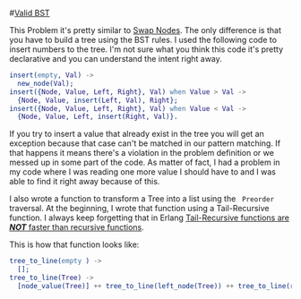 #[Valid BST](https://www.hackerrank.com/challenges/valid-bst)

This Problem it's pretty similar to [Swap Nodes](../swap-node/README.md). The only difference is that you have to build a tree using the BST rules. I used the following code to insert numbers to the tree. I'm not sure what you think this code it's pretty declarative and you can understand the intent right away.

```erlang
insert(empty, Val) ->
  new_node(Val);
insert({Node, Value, Left, Right}, Val) when Value > Val ->
  {Node, Value, insert(Left, Val), Right};
insert({Node, Value, Left, Right}, Val) when Value < Val ->
  {Node, Value, Left, insert(Right, Val)}.
```

If you try to insert a value that already exist in the tree you will get an exception because that case can't be matched in our pattern matching. If that happens it means there's a violation in the problem definition or we messed up in some part of the code. As matter of fact, I had a problem in my code where I was reading one more value I should have to and I was able to find it right away because of this.

I also wrote a function to transform a Tree into a list using the ``` Preorder``` traversal. At the beginning, I wrote that function using a Tail-Recursive function. I always keep forgetting that in Erlang [Tail-Recursive functions are ___NOT___ faster than recursive functions](http://erlang.org/doc/efficiency_guide/myths.html#id60476).

This is how that function looks like:
```erlang
tree_to_line(empty ) ->
  [];
tree_to_line(Tree) ->
  [node_value(Tree)] ++ tree_to_line(left_node(Tree)) ++ tree_to_line(right_node(Tree)).
```

